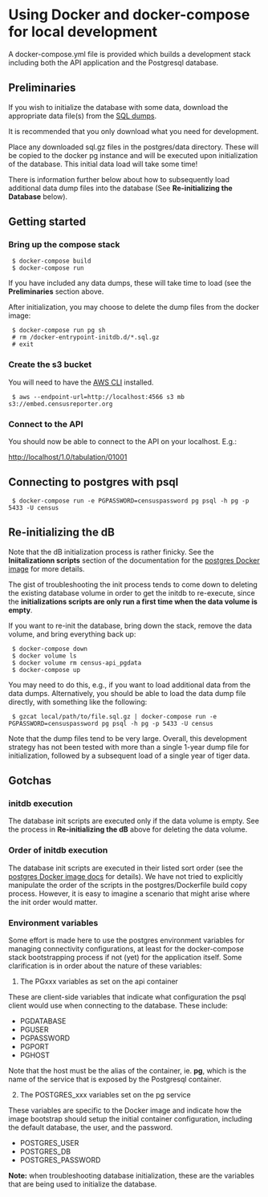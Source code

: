 # Using Docker and docker-compose for local development

A docker-compose.yml file is provided which builds a development stack including
both the API application and the Postgresql database.


## Preliminaries

If you wish to initialize the database with some data, download the appropriate
data file(s) from the [SQL dumps](https://censusreporter.tumblr.com/post/73727555158/easier-access-to-acs-data).

It is recommended that you only download what you need for development.

Place any downloaded sql.gz files in the postgres/data directory. These will
be copied to the docker pg instance and will be executed upon initialization
of the database. This initial data load will take some time!

There is information further below about how to subsequently load additional
data dump files into the database (See **Re-initializing the Database** below).

## Getting started

### Bring up the compose stack

```
 $ docker-compose build
 $ docker-compose run
```

If you have included any data dumps, these will take time to load (see the
**Preliminaries** section above.

After initialization, you may choose to delete the dump files from the docker
image:

```
 $ docker-compose run pg sh
 # rm /docker-entrypoint-initdb.d/*.sql.gz
 # exit
```

### Create the s3 bucket

You will need to have the [AWS CLI](https://docs.aws.amazon.com/cli/latest/userguide/cli-chap-install.html) installed.

```
 $ aws --endpoint-url=http://localhost:4566 s3 mb s3://embed.censusreporter.org
``` 

### Connect to the API

You should now be able to connect to the API on your localhost. E.g.:

[http://localhost/1.0/tabulation/01001](http://localhost/1.0/tabulation/01001)


## Connecting to postgres with psql

```
 $ docker-compose run -e PGPASSWORD=censuspassword pg psql -h pg -p 5433 -U census
```

## Re-initializing the dB

Note that the dB initialization process is rather finicky. See the
**Iniitalizationn scripts** section of the documentation for the
[postgres Docker image](https://hub.docker.com/_/postgres) for more details.

The gist of troubleshooting the init process tends to come down to deleting
the existing database volume in order to get the initdb to re-execute, since
the **initializations scripts are only run a first time when the data volume is
empty**.

If you want to re-init the database, bring down the stack, remove the
data volume, and bring everything back up:

```
 $ docker-compose down
 $ docker volume ls
 $ docker volume rm census-api_pgdata
 $ docker-compose up
```

You may need to do this, e.g., if you want to load additional data from the
data dumps. Alternatively, you should be able to load the data dump file
directly, with something like the following:

```
 $ gzcat local/path/to/file.sql.gz | docker-compose run -e PGPASSWORD=censuspassword pg psql -h pg -p 5433 -U census
```

Note that the dump files tend to be very large. Overall, this development
strategy has not been tested with more than a single 1-year dump file for
initialization, followed by a subsequent load of a single year of tiger data.

## Gotchas

### initdb execution

The database init scripts are executed only if the data volume is empty. See
the process in **Re-initializing the dB** above for deleting the data volume.

### Order of initdb execution

The database init scripts are executed in their listed sort order (see the
[postgres Docker image docs](https://hub.docker.com/_/postgres) for details).
We have not tried to explicitly manipulate the order of the scripts in the
postgres/Dockerfile build copy process. However, it is easy to imagine a
scenario that might arise where the init order would matter.

### Environment variables

Some effort is made here to use the postgres environment variables for managing
connectivity configurations, at least for the docker-compose stack bootstrapping
process if not (yet) for the application itself. Some clarification is in order
about the nature of these variables:

 1. The PGxxx variables as set on the api container

These are client-side variables that indicate what configuration the psql
client would use when connecting to the database. These include:

  * PGDATABASE
  * PGUSER
  * PGPASSWORD
  * PGPORT
  * PGHOST

Note that the host must be the alias of the container, ie. **pg**, which is the
name of the service that is exposed by the Postgresql container.

 2. The POSTGRES_xxx variables set on the pg service

These variables are specific to the Docker image and indicate how the image
bootstrap should setup the initial container configuration, including the
default database, the user, and the password.

  * POSTGRES_USER
  * POSTGRES_DB
  * POSTGRES_PASSWORD

**Note:** when troubleshooting database initialization, these are the variables
that are being used to initialize the database.
